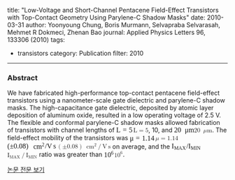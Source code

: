 title: "Low-Voltage and Short-Channel Pentacene Field-Effect Transistors with Top-Contact Geometry Using Parylene-C Shadow Masks"
date: 2010-03-31
author: Yoonyoung Chung, Boris Murmann, Selvapraba Selvarasah, Mehmet R Dokmeci, Zhenan Bao
journal: Applied Physics Letters 96, 133306 (2010)
tags:
- transistors
category: Publication
filter: 2010
---

### Abstract

We have fabricated high-performance top-contact pentacene field-effect transistors using a nanometer-scale gate dielectric and parylene-C shadow masks. The high-capacitance gate dielectric, deposited by atomic layer deposition of aluminum oxide, resulted in a low operating voltage of 2.5 V. The flexible and conformal parylene-C shadow masks allowed fabrication of transistors with channel lengths of <span class="equationTd inline-formula"><span class="MathJax" id="MathJax-Element-1-Frame" tabindex="0" data-mathml="<math xmlns=&quot;http://www.w3.org/1998/Math/MathML&quot; display=&quot;inline&quot; overflow=&quot;scroll&quot; altimg=&quot;eq-00001.gif&quot;><mrow><mtext>L</mtext><mo>=</mo><mn>5</mn></mrow></math>" role="presentation" style="position: relative;"><nobr aria-hidden="true"><span class="math" id="MathJax-Span-1" overflow="scroll" style="width: 2.804em; display: inline-block;"><span style="display: inline-block; position: relative; width: 2.416em; height: 0px; font-size: 116%;"><span style="position: absolute; clip: rect(1.683em, 1002.37em, 2.631em, -999.998em); top: -2.498em; left: 0em;"><span class="mrow" id="MathJax-Span-2"><span class="mrow" id="MathJax-Span-3"><span class="mtext" id="MathJax-Span-4" style="font-family: STIXGeneral-Regular;">L</span><span class="mo" id="MathJax-Span-5" style="font-family: STIXGeneral-Regular; padding-left: 0.304em;">=</span><span class="mn" id="MathJax-Span-6" style="font-family: STIXGeneral-Regular; padding-left: 0.304em;">5</span></span></span><span style="display: inline-block; width: 0px; height: 2.502em;"></span></span></span><span style="display: inline-block; overflow: hidden; vertical-align: -0.048em; border-left: 0px solid; width: 0px; height: 0.903em;"></span></span></nobr><span class="MJX_Assistive_MathML" role="presentation"><math xmlns="http://www.w3.org/1998/Math/MathML" display="inline" overflow="scroll" altimg="eq-00001.gif"><mrow><mtext>L</mtext><mo>=</mo><mn>5</mn></mrow></math></span></span><script type="math/mml" id="MathJax-Element-1"><math display="inline" overflow="scroll" altimg="eq-00001.gif"><mrow><mtext>L</mtext><mo>=</mo><mn>5</mn></mrow></math></script></span><span class="formulaLabel"></span>, 10, and <span class="equationTd inline-formula"><span class="MathJax_Preview" style="color: inherit; display: none;"></span><span class="MathJax" id="MathJax-Element-2-Frame" tabindex="0" data-mathml="<math xmlns=&quot;http://www.w3.org/1998/Math/MathML&quot; display=&quot;inline&quot; overflow=&quot;scroll&quot; altimg=&quot;eq-00002.gif&quot;><mrow><mn>20</mn><mtext>&amp;#x2002;</mtext><mi>&amp;#x3BC;</mi><mtext>m</mtext></mrow></math>" role="presentation" style="position: relative;"><nobr aria-hidden="true"><span class="math" id="MathJax-Span-7" overflow="scroll" style="width: 3.278em; display: inline-block;"><span style="display: inline-block; position: relative; width: 2.804em; height: 0px; font-size: 116%;"><span style="position: absolute; clip: rect(1.683em, 1002.8em, 2.847em, -999.998em); top: -2.498em; left: 0em;"><span class="mrow" id="MathJax-Span-8"><span class="mrow" id="MathJax-Span-9"><span class="mn" id="MathJax-Span-10" style="font-family: STIXGeneral-Regular;">20</span><span class="mtext" id="MathJax-Span-11" style="font-family: STIXGeneral-Regular;"><span style="margin-left: 0.519em;"></span></span><span class="mi" id="MathJax-Span-12" style="font-family: STIXGeneral-Italic;">μ</span><span class="mtext" id="MathJax-Span-13" style="font-family: STIXGeneral-Regular;">m</span></span></span><span style="display: inline-block; width: 0px; height: 2.502em;"></span></span></span><span style="display: inline-block; overflow: hidden; vertical-align: -0.297em; border-left: 0px solid; width: 0px; height: 1.103em;"></span></span></nobr><span class="MJX_Assistive_MathML" role="presentation"><math xmlns="http://www.w3.org/1998/Math/MathML" display="inline" overflow="scroll" altimg="eq-00002.gif"><mrow><mn>20</mn><mtext> </mtext><mi>μ</mi><mtext>m</mtext></mrow></math></span></span><script type="math/mml" id="MathJax-Element-2"><math display="inline" overflow="scroll" altimg="eq-00002.gif"><mrow><mn>20</mn><mtext> </mtext><mi>μ</mi><mtext>m</mtext></mrow></math></script></span><span class="formulaLabel"></span>. The field-effect mobility of the <named-content xmlns:mml="http://www.w3.org/1998/Math/MathML" xmlns:ali="http://www.niso.org/schemas/ali/1.0/" xmlns:xsi="http://www.w3.org/2001/XMLSchema-instance" xmlns:oasis="http://www.niso.org/standards/z39-96/ns/oasis-exchange/table" content-type="sem:AIPTh1.2" rid="kwd1.7">transistors</named-content> was <span class="equationTd inline-formula"><span class="MathJax_Preview" style="color: inherit; display: none;"></span><span class="MathJax" id="MathJax-Element-3-Frame" tabindex="0" data-mathml="<math xmlns=&quot;http://www.w3.org/1998/Math/MathML&quot; display=&quot;inline&quot; overflow=&quot;scroll&quot; altimg=&quot;eq-00003.gif&quot;><mrow><mi>&amp;#x3BC;</mi><mo>=</mo><mn>1.14</mn></mrow></math>" role="presentation" style="position: relative;"><nobr aria-hidden="true"><span class="math" id="MathJax-Span-14" overflow="scroll" style="width: 4.183em; display: inline-block;"><span style="display: inline-block; position: relative; width: 3.58em; height: 0px; font-size: 116%;"><span style="position: absolute; clip: rect(1.683em, 1003.54em, 2.847em, -999.998em); top: -2.498em; left: 0em;"><span class="mrow" id="MathJax-Span-15"><span class="mrow" id="MathJax-Span-16"><span class="mi" id="MathJax-Span-17" style="font-family: STIXGeneral-Italic;">μ</span><span class="mo" id="MathJax-Span-18" style="font-family: STIXGeneral-Regular; padding-left: 0.304em;">=</span><span class="mn" id="MathJax-Span-19" style="font-family: STIXGeneral-Regular; padding-left: 0.304em;">1.14</span></span></span><span style="display: inline-block; width: 0px; height: 2.502em;"></span></span></span><span style="display: inline-block; overflow: hidden; vertical-align: -0.297em; border-left: 0px solid; width: 0px; height: 1.103em;"></span></span></nobr><span class="MJX_Assistive_MathML" role="presentation"><math xmlns="http://www.w3.org/1998/Math/MathML" display="inline" overflow="scroll" altimg="eq-00003.gif"><mrow><mi>μ</mi><mo>=</mo><mn>1.14</mn></mrow></math></span></span><script type="math/mml" id="MathJax-Element-3"><math display="inline" overflow="scroll" altimg="eq-00003.gif"><mrow><mi>μ</mi><mo>=</mo><mn>1.14</mn></mrow></math></script></span><span class="formulaLabel"></span> <span class="equationTd inline-formula"><span class="MathJax_Preview" style="color: inherit; display: none;"></span><span class="MathJax" id="MathJax-Element-4-Frame" tabindex="0" data-mathml="<math xmlns=&quot;http://www.w3.org/1998/Math/MathML&quot; display=&quot;inline&quot; overflow=&quot;scroll&quot; altimg=&quot;eq-00004.gif&quot;><mrow><mrow><mo>(</mo><mrow><mo>&amp;#xB1;</mo><mn>0.08</mn></mrow><mo>)</mo></mrow><mtext>&amp;#x2002;</mtext><msup><mrow><mtext>cm</mtext></mrow><mn>2</mn></msup><mo>/</mo><mtext>V</mtext><mtext>&amp;#x2009;</mtext><mtext>s</mtext></mrow></math>" role="presentation" style="position: relative;"><nobr aria-hidden="true"><span class="math" id="MathJax-Span-20" overflow="scroll" style="width: 8.106em; display: inline-block;"><span style="display: inline-block; position: relative; width: 6.985em; height: 0px; font-size: 116%;"><span style="position: absolute; clip: rect(1.511em, 1006.94em, 2.804em, -999.998em); top: -2.498em; left: 0em;"><span class="mrow" id="MathJax-Span-21"><span class="mrow" id="MathJax-Span-22"><span class="mrow" id="MathJax-Span-23"><span class="mo" id="MathJax-Span-24" style="font-family: STIXGeneral-Regular;">(</span><span class="mrow" id="MathJax-Span-25"><span class="mo" id="MathJax-Span-26" style="font-family: STIXGeneral-Regular;">±</span><span class="mn" id="MathJax-Span-27" style="font-family: STIXGeneral-Regular;">0.08</span></span><span class="mo" id="MathJax-Span-28" style="font-family: STIXGeneral-Regular;">)</span></span><span class="mtext" id="MathJax-Span-29" style="font-family: STIXGeneral-Regular; padding-left: 0.175em;"><span style="margin-left: 0.519em;"></span></span><span class="msup" id="MathJax-Span-30"><span style="display: inline-block; position: relative; width: 1.64em; height: 0px;"><span style="position: absolute; clip: rect(3.407em, 1001.21em, 4.14em, -999.998em); top: -4.006em; left: 0em;"><span class="mrow" id="MathJax-Span-31"><span class="mtext" id="MathJax-Span-32" style="font-family: STIXGeneral-Regular;">cm</span></span><span style="display: inline-block; width: 0px; height: 4.011em;"></span></span><span style="position: absolute; top: -4.351em; left: 1.209em;"><span class="mn" id="MathJax-Span-33" style="font-size: 70.7%; font-family: STIXGeneral-Regular;">2</span><span style="display: inline-block; width: 0px; height: 4.011em;"></span></span></span></span><span class="mo" id="MathJax-Span-34" style="font-family: STIXGeneral-Regular;">/</span><span class="mtext" id="MathJax-Span-35" style="font-family: STIXGeneral-Regular;">V</span><span class="mtext" id="MathJax-Span-36" style="font-family: STIXGeneral-Regular;"><span style="margin-left: 0.175em;"></span></span><span class="mtext" id="MathJax-Span-37" style="font-family: STIXGeneral-Regular;">s</span></span></span><span style="display: inline-block; width: 0px; height: 2.502em;"></span></span></span><span style="display: inline-block; overflow: hidden; vertical-align: -0.247em; border-left: 0px solid; width: 0px; height: 1.302em;"></span></span></nobr><span class="MJX_Assistive_MathML" role="presentation"><math xmlns="http://www.w3.org/1998/Math/MathML" display="inline" overflow="scroll" altimg="eq-00004.gif"><mrow><mrow><mo>(</mo><mrow><mo>±</mo><mn>0.08</mn></mrow><mo>)</mo></mrow><mtext> </mtext><msup><mrow><mtext>cm</mtext></mrow><mn>2</mn></msup><mo>/</mo><mtext>V</mtext><mtext> </mtext><mtext>s</mtext></mrow></math></span></span><script type="math/mml" id="MathJax-Element-4"><math display="inline" overflow="scroll" altimg="eq-00004.gif"><mrow><mrow><mo>(</mo><mrow><mo>±</mo><mn>0.08</mn></mrow><mo>)</mo></mrow><mtext> </mtext><msup><mrow><mtext>cm</mtext></mrow><mn>2</mn></msup><mo>/</mo><mtext>V</mtext><mtext> </mtext><mtext>s</mtext></mrow></math></script></span><span class="formulaLabel"></span> on average, and the <span class="equationTd inline-formula"><span class="MathJax_Preview" style="color: inherit; display: none;"></span><span class="MathJax" id="MathJax-Element-5-Frame" tabindex="0" data-mathml="<math xmlns=&quot;http://www.w3.org/1998/Math/MathML&quot; display=&quot;inline&quot; overflow=&quot;scroll&quot; altimg=&quot;eq-00005.gif&quot;><mrow><msub><mtext>I</mtext><mrow><mtext>MAX</mtext></mrow></msub><mo>/</mo><msub><mtext>I</mtext><mrow><mtext>MIN</mtext></mrow></msub></mrow></math>" role="presentation" style="position: relative;"><nobr aria-hidden="true"><span class="math" id="MathJax-Span-38" overflow="scroll" style="width: 4.83em; display: inline-block;"><span style="display: inline-block; position: relative; width: 4.14em; height: 0px; font-size: 116%;"><span style="position: absolute; clip: rect(1.683em, 1004.14em, 2.804em, -999.998em); top: -2.498em; left: 0em;"><span class="mrow" id="MathJax-Span-39"><span class="mrow" id="MathJax-Span-40"><span class="msub" id="MathJax-Span-41"><span style="display: inline-block; position: relative; width: 2.071em; height: 0px;"><span style="position: absolute; clip: rect(3.235em, 1000.3em, 4.14em, -999.998em); top: -4.006em; left: 0em;"><span class="mtext" id="MathJax-Span-42" style="font-family: STIXGeneral-Regular;">I</span><span style="display: inline-block; width: 0px; height: 4.011em;"></span></span><span style="position: absolute; top: -3.877em; left: 0.347em;"><span class="mrow" id="MathJax-Span-43"><span class="mtext" id="MathJax-Span-44" style="font-size: 70.7%; font-family: STIXGeneral-Regular;">MAX</span></span><span style="display: inline-block; width: 0px; height: 4.011em;"></span></span></span></span><span class="mo" id="MathJax-Span-45" style="font-family: STIXGeneral-Regular;">/</span><span class="msub" id="MathJax-Span-46"><span style="display: inline-block; position: relative; width: 1.769em; height: 0px;"><span style="position: absolute; clip: rect(3.235em, 1000.3em, 4.14em, -999.998em); top: -4.006em; left: 0em;"><span class="mtext" id="MathJax-Span-47" style="font-family: STIXGeneral-Regular;">I</span><span style="display: inline-block; width: 0px; height: 4.011em;"></span></span><span style="position: absolute; top: -3.877em; left: 0.347em;"><span class="mrow" id="MathJax-Span-48"><span class="mtext" id="MathJax-Span-49" style="font-size: 70.7%; font-family: STIXGeneral-Regular;">MIN</span></span><span style="display: inline-block; width: 0px; height: 4.011em;"></span></span></span></span></span></span><span style="display: inline-block; width: 0px; height: 2.502em;"></span></span></span><span style="display: inline-block; overflow: hidden; vertical-align: -0.247em; border-left: 0px solid; width: 0px; height: 1.052em;"></span></span></nobr><span class="MJX_Assistive_MathML" role="presentation"><math xmlns="http://www.w3.org/1998/Math/MathML" display="inline" overflow="scroll" altimg="eq-00005.gif"><mrow><msub><mtext>I</mtext><mrow><mtext>MAX</mtext></mrow></msub><mo>/</mo><msub><mtext>I</mtext><mrow><mtext>MIN</mtext></mrow></msub></mrow></math></span></span><script type="math/mml" id="MathJax-Element-5"><math display="inline" overflow="scroll" altimg="eq-00005.gif"><mrow><msub><mtext>I</mtext><mrow><mtext>MAX</mtext></mrow></msub><mo>/</mo><msub><mtext>I</mtext><mrow><mtext>MIN</mtext></mrow></msub></mrow></math></script></span><span class="formulaLabel"></span> ratio was greater than <span class="equationTd inline-formula"><span class="MathJax_Preview" style="color: inherit; display: none;"></span><span class="MathJax" id="MathJax-Element-6-Frame" tabindex="0" data-mathml="<math xmlns=&quot;http://www.w3.org/1998/Math/MathML&quot; display=&quot;inline&quot; overflow=&quot;scroll&quot; altimg=&quot;eq-00006.gif&quot;><mrow><msup><mrow><mn>10</mn></mrow><mn>6</mn></msup></mrow></math>" role="presentation" style="position: relative;"><nobr aria-hidden="true"><span class="math" id="MathJax-Span-50" overflow="scroll" style="width: 1.683em; display: inline-block;"><span style="display: inline-block; position: relative; width: 1.425em; height: 0px; font-size: 116%;"><span style="position: absolute; clip: rect(1.166em, 1001.42em, 2.33em, -999.998em); top: -2.196em; left: 0em;"><span class="mrow" id="MathJax-Span-51"><span class="mrow" id="MathJax-Span-52"><span class="msup" id="MathJax-Span-53"><span style="display: inline-block; position: relative; width: 1.425em; height: 0px;"><span style="position: absolute; clip: rect(3.192em, 1000.99em, 4.14em, -999.998em); top: -4.006em; left: 0em;"><span class="mrow" id="MathJax-Span-54"><span class="mn" id="MathJax-Span-55" style="font-family: STIXGeneral-Regular;">10</span></span><span style="display: inline-block; width: 0px; height: 4.011em;"></span></span><span style="position: absolute; top: -4.394em; left: 0.994em;"><span class="mn" id="MathJax-Span-56" style="font-size: 70.7%; font-family: STIXGeneral-Regular;">6</span><span style="display: inline-block; width: 0px; height: 4.011em;"></span></span></span></span></span></span><span style="display: inline-block; width: 0px; height: 2.2em;"></span></span></span><span style="display: inline-block; overflow: hidden; vertical-align: -0.048em; border-left: 0px solid; width: 0px; height: 1.153em;"></span></span></nobr><span class="MJX_Assistive_MathML" role="presentation"><math xmlns="http://www.w3.org/1998/Math/MathML" display="inline" overflow="scroll" altimg="eq-00006.gif"><mrow><msup><mrow><mn>10</mn></mrow><mn>6</mn></msup></mrow></math></span></span><script type="math/mml" id="MathJax-Element-6"><math display="inline" overflow="scroll" altimg="eq-00006.gif"><mrow><msup><mrow><mn>10</mn></mrow><mn>6</mn></msup></mrow></math></script></span><span class="formulaLabel"></span>.


[논문 전문 보기](https://aip.scitation.org/doi/abs/10.1063/1.3336009?journalCode=apl)

